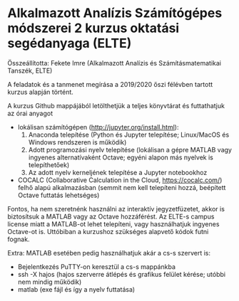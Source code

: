 # Alkalmazott Analízis Számítógépes módszerei 2 kurzus oktatási segédanyaga (ELTE)

Összeállította: Fekete Imre (Alkalmazott Analízis és Számításmatematikai Tanszék, ELTE) 
<br>

A feladatok és a tanmenet megírása a 2019/2020 őszi félévben tartott kurzus alapján történt.  

A kurzus Github mappájából letölthetjük a teljes könyvtárat és futtathatjuk az órai anyagot
+ lokálisan számítógépen 
(http://jupyter.org/install.html):
  1) Anaconda telepítése (Python és Jupyter telepítése; Linux/MacOS és Windows rendszeren is működik)
  2) Adott programozási nyelv telepítése (lokálisan a gépre MATLAB vagy ingyenes alternatívaként Octave; egyéni alapon más nyelvek is telepíthetőek)
  3) Az adott nyelv kerneljének telepítése a Jupyter notebookhoz
+ COCALC (Collaborative Calculation in the Cloud, https://cocalc.com/) felhő alapú alkalmazásban (semmit nem kell telepíteni hozzá, beépített Octave futtatás lehetséges)

Fontos, ha nem szeretnénk használni az interaktív jegyzetfüzetet, akkor is biztosítsuk a MATLAB vagy az Octave hozzáférést. Az ELTE-s campus license miatt a MATLAB-ot lehet telepíteni, vagy használhatjuk ingyenes Octave-ot is. Uttóbiban a kurzushoz szükséges alapvető kódok futni fognak. 

Extra: MATLAB esetében pedig használhatjuk akár a cs-s szervert is:
+ Bejelentkezés PuTTY-on keresztül a cs-s mappánkba
+ ssh -X hajos (hajos szerverre átlépés és grafikus felület kérése; utóbbi nem mindig működik)
+ matlab (exe fájl és így a nyelv futtatása)



